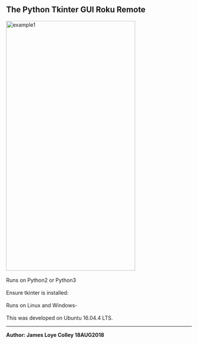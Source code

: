 ## The Python Tkinter GUI Roku Remote
<img src="https://github.com/rootVIII/roku_remote/blob/master/screenshot.png" alt="example1" height="675" width="350">
<br><br>
Runs on Python2 or Python3
<br><br>
Ensure tkinter is installed:
<br><br>
Runs on Linux and Windows-
<br><br>
This was developed on Ubuntu 16.04.4 LTS.
<hr>
<b>Author: James Loye Colley  18AUG2018</b><br>
